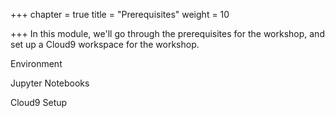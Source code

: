 +++
chapter = true
title = "Prerequisites"
weight = 10

+++
In this module, we'll go through the prerequisites for the workshop, and set up a Cloud9 workspace for the workshop.

   Environment

   Jupyter Notebooks

   Cloud9 Setup